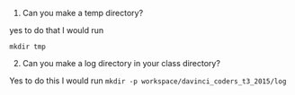 1) Can you make a temp directory?

yes to do that I would run

`mkdir tmp` 

2) Can you make a log directory in your class directory?

Yes to do this I would run `mkdir -p workspace/davinci_coders_t3_2015/log`
